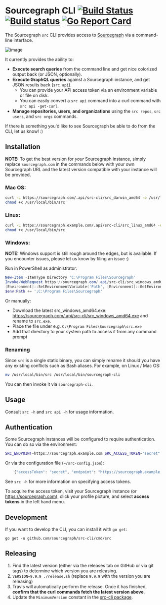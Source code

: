 # Sourcegraph CLI [![Build Status](https://travis-ci.org/sourcegraph/src-cli.svg)](https://travis-ci.org/sourcegraph/src-cli) [![Build status](https://ci.appveyor.com/api/projects/status/fwa1bkd198hyim8a?svg=true)](https://ci.appveyor.com/project/sourcegraph/src-cli) [![Go Report Card](https://goreportcard.com/badge/sourcegraph/src-cli)](https://goreportcard.com/report/sourcegraph/src-cli)

The Sourcegraph `src` CLI provides access to [Sourcegraph](https://sourcegraph.com) via a command-line interface.

![image](https://user-images.githubusercontent.com/3173176/43567326-3db5f31c-95e6-11e8-9e74-4c04079c01b0.png)

It currently provides the ability to:

- **Execute search queries** from the command line and get nice colorized output back (or JSON, optionally).
- **Execute GraphQL queries** against a Sourcegraph instance, and get JSON results back (`src api`).
  - You can provide your API access token via an environment variable or file on disk.
  - You can easily convert a `src api` command into a curl command with `src api -get-curl`.
- **Manage repositories, users, and organizations** using the `src repos`, `src users`, and `src orgs` commands.

If there is something you'd like to see Sourcegraph be able to do from the CLI, let us know! :)

## Installation

**NOTE:** To get the best version for _your_ Sourcegraph instance, simply replace `sourcegraph.com` in the commands below with your own Sourcegraph URL and the latest version compatible with your instance will be provided.

### Mac OS:

```bash
curl -L https://sourcegraph.com/.api/src-cli/src_darwin_amd64 -o /usr/local/bin/src
chmod +x /usr/local/bin/src
```

### Linux:

```bash
curl -L https://sourcegraph.example.com/.api/src-cli/src_linux_amd64 -o /usr/local/bin/src
chmod +x /usr/local/bin/src
```

### Windows:

**NOTE:** Windows support is still rough around the edges, but is available. If you encounter issues, please let us know by filing an issue :)

Run in PowerShell as administrator:

```powershell
New-Item -ItemType Directory 'C:\Program Files\Sourcegraph'
Invoke-WebRequest https://sourcegraph.com/.api/src-cli/src_windows_amd64.exe -OutFile 'C:\Program Files\Sourcegraph\src.exe'
[Environment]::SetEnvironmentVariable('Path', [Environment]::GetEnvironmentVariable('Path', [EnvironmentVariableTarget]::Machine) + ';C:\Program Files\Sourcegraph', [EnvironmentVariableTarget]::Machine)
$env:Path += ';C:\Program Files\Sourcegraph'
```

Or manually:

- Download the latest src_windows_amd64.exe: https://sourcegraph.com/.api/src-cli/src_windows_amd64.exe and rename to `src.exe`.
- Place the file under e.g. `C:\Program Files\Sourcegraph\src.exe`
- Add that directory to your system path to access it from any command prompt

### Renaming

Since `src` is a single static binary, you can simply rename it should you have any existing conflicts such as Bash aliases. For example, on Linux / Mac OS:

```sh
mv /usr/local/bin/src /usr/local/bin/sourcegraph-cli
```

You can then invoke it via `sourcegraph-cli`.

## Usage

Consult `src -h` and `src api -h` for usage information.

## Authentication

Some Sourcegraph instances will be configured to require authentication. You can do so via the environment:

```sh
SRC_ENDPOINT=https://sourcegraph.example.com SRC_ACCESS_TOKEN="secret" src ...
```

Or via the configuration file (`~/src-config.json`):

```sh
	{"accessToken": "secret", "endpoint": "https://sourcegraph.example.com"}
```

See `src -h` for more information on specifying access tokens.

To acquire the access token, visit your Sourcegraph instance (or https://sourcegraph.com), click your profile picture, and select **access tokens** in the left hand menu.

## Development

If you want to develop the CLI, you can install it with `go get`:

```
go get -u github.com/sourcegraph/src-cli/cmd/src
```

## Releasing

1.  Find the latest version (either via the releases tab on GitHub or via git tags) to determine which version you are releasing.
2.  `VERSION=9.9.9 ./release.sh` (replace `9.9.9` with the version you are releasing)
3.  Travis will automatically perform the release. Once it has finished, **confirm that the curl commands fetch the latest version above**.
4.  Update the `MinimumVersion` constant in the [src-cli package](https://github.com/sourcegraph/sourcegraph/tree/master/internal/src-cli/consts.go).
